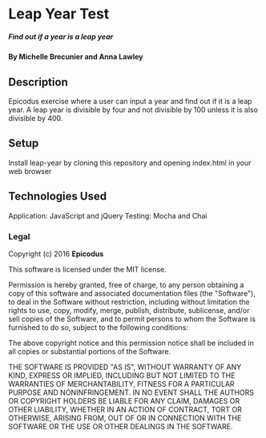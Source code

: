 # Leap Year Test

##### Find out if a year is a leap year

#### By Michelle Brecunier and Anna Lawley

## Description

Epicodus exercise where a user can input a year and find out if it is a leap year. A leap year is divisible by four and not divisible by 100 unless it is also divisible by 400.

## Setup

Install leap-year by cloning this repository and opening index.html in your web browser

## Technologies Used

Application: JavaScript and jQuery
Testing:  Mocha and Chai

### Legal

Copyright (c) 2016 **Epicodus**

This software is licensed under the MIT license.

Permission is hereby granted, free of charge, to any person obtaining a copy
of this software and associated documentation files (the "Software"), to deal
in the Software without restriction, including without limitation the rights
to use, copy, modify, merge, publish, distribute, sublicense, and/or sell
copies of the Software, and to permit persons to whom the Software is
furnished to do so, subject to the following conditions:

The above copyright notice and this permission notice shall be included in
all copies or substantial portions of the Software.

THE SOFTWARE IS PROVIDED "AS IS", WITHOUT WARRANTY OF ANY KIND, EXPRESS OR
IMPLIED, INCLUDING BUT NOT LIMITED TO THE WARRANTIES OF MERCHANTABILITY,
FITNESS FOR A PARTICULAR PURPOSE AND NONINFRINGEMENT. IN NO EVENT SHALL THE
AUTHORS OR COPYRIGHT HOLDERS BE LIABLE FOR ANY CLAIM, DAMAGES OR OTHER
LIABILITY, WHETHER IN AN ACTION OF CONTRACT, TORT OR OTHERWISE, ARISING FROM,
OUT OF OR IN CONNECTION WITH THE SOFTWARE OR THE USE OR OTHER DEALINGS IN
THE SOFTWARE.
